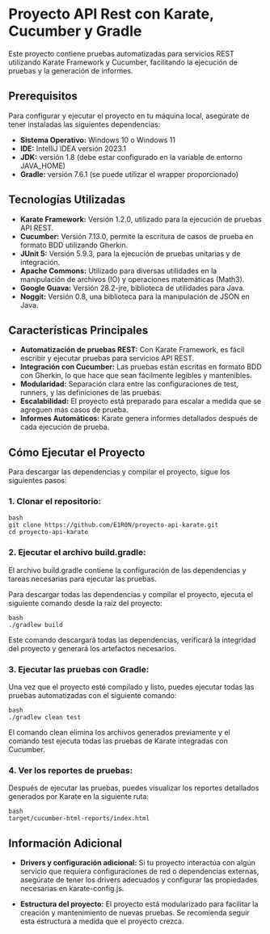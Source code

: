 # Proyecto API Rest con Karate, Cucumber y Gradle
Este proyecto contiene pruebas automatizadas para servicios REST utilizando Karate Framework y Cucumber, facilitando la ejecución de pruebas y la generación de informes.

## Prerequisitos
Para configurar y ejecutar el proyecto en tu máquina local, asegúrate de tener instaladas las siguientes dependencias:

- **Sistema Operativo:** Windows 10 o Windows 11
- **IDE:** IntelliJ IDEA versión 2023.1
- **JDK:** versión 1.8 (debe estar configurado en la variable de entorno JAVA_HOME)
- **Gradle:** versión 7.6.1 (se puede utilizar el wrapper proporcionado)

## Tecnologías Utilizadas
- **Karate Framework:** Versión 1.2.0, utilizado para la ejecución de pruebas API REST.
- **Cucumber:** Versión 7.13.0, permite la escritura de casos de prueba en formato BDD utilizando Gherkin.
- **JUnit 5:** Versión 5.9.3, para la ejecución de pruebas unitarias y de integración.
- **Apache Commons:** Utilizado para diversas utilidades en la manipulación de archivos (IO) y operaciones matemáticas (Math3).
- **Google Guava:** Versión 28.2-jre, biblioteca de utilidades para Java.
- **Noggit:** Versión 0.8, una biblioteca para la manipulación de JSON en Java.

## Características Principales
- **Automatización de pruebas REST:** Con Karate Framework, es fácil escribir y ejecutar pruebas para servicios API REST.
- **Integración con Cucumber:** Las pruebas están escritas en formato BDD con Gherkin, lo que hace que sean fácilmente legibles y mantenibles.
- **Modularidad:** Separación clara entre las configuraciones de test, runners, y las definiciones de las pruebas.
- **Escalabilidad:** El proyecto está preparado para escalar a medida que se agreguen más casos de prueba.
- **Informes Automáticos:** Karate genera informes detallados después de cada ejecución de prueba.

## Cómo Ejecutar el Proyecto
Para descargar las dependencias y compilar el proyecto, sigue los siguientes pasos:

### 1. Clonar el repositorio:
```
bash
git clone https://github.com/E1R0N/proyecto-api-karate.git
cd proyecto-api-karate
```
### 2. Ejecutar el archivo build.gradle:
El archivo build.gradle contiene la configuración de las dependencias y tareas necesarias para ejecutar las pruebas.

Para descargar todas las dependencias y compilar el proyecto, ejecuta el siguiente comando desde la raíz del proyecto:
```
bash
./gradlew build
```
Este comando descargará todas las dependencias, verificará la integridad del proyecto y generará los artefactos necesarios.

### 3. Ejecutar las pruebas con Gradle:
Una vez que el proyecto esté compilado y listo, puedes ejecutar todas las pruebas automatizadas con el siguiente comando:
```
bash
./gradlew clean test
```
El comando clean elimina los archivos generados previamente y el comando test ejecuta todas las pruebas de Karate integradas con Cucumber.

### 4. Ver los reportes de pruebas:
Después de ejecutar las pruebas, puedes visualizar los reportes detallados generados por Karate en la siguiente ruta:
```
bash
target/cucumber-html-reports/index.html
```

## Información Adicional
- **Drivers y configuración adicional:** Si tu proyecto interactúa con algún servicio que requiera configuraciones de red o dependencias externas, asegúrate de tener los drivers adecuados y configurar las propiedades necesarias en karate-config.js.

- **Estructura del proyecto:** El proyecto está modularizado para facilitar la creación y mantenimiento de nuevas pruebas. Se recomienda seguir esta estructura a medida que el proyecto crezca.
